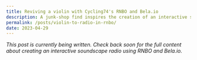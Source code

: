 ```yaml
---
title: Reviving a violin with Cycling74's RNBO and Bela.io
description: A junk-shop find inspires the creation of an interactive soundscape radio using a RNBO patch and a Bela.io microcontroller.
permalink: /posts/violin-to-radio-in-rnbo/
date: 2023-04-29
---
```


*This post is currently being written. Check back soon for the full content about creating an interactive soundscape radio using RNBO and Bela.io.* 